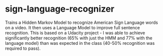 # sign-language-recognizer
Trains a Hidden Markov Model to recognize American Sign Language words on a video. It then uses a Language Model to improve full sentence recognition.  This is based on a Udacity project - I was able to achieve significantly better recognition (65% with just the HMM and 77% with the language model) than was expected in the class (40-50% recognition was required to pass).
